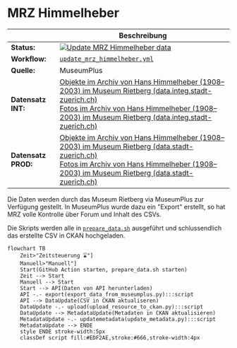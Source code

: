 MRZ Himmelheber
==============

||Beschreibung|
|---|---|
|**Status:**| [![Update MRZ Himmelheber data](https://github.com/opendatazurich/opendatazurich.github.io/actions/workflows/update_mrz_himmelheber.yml/badge.svg)](https://github.com/opendatazurich/opendatazurich.github.io/actions/workflows/update_mrz_himmelheber.yml)|
|**Workflow:**| [`update_mrz_himmelheber.yml`](https://github.com/opendatazurich/opendatazurich.github.io/blob/master/.github/workflows/update_mrz_himmelheber.yml)|
|**Quelle:**| MuseumPlus |
|**Datensatz INT:**|[Objekte im Archiv von Hans Himmelheber (1908–2003) im Museum Rietberg (data.integ.stadt-zuerich.ch)](https://data.integ.stadt-zuerich.ch/dataset/mrz_himmelheber_objekte)<br> [Fotos im Archiv von Hans Himmelheber (1908–2003) im Museum Rietberg (data.integ.stadt-zuerich.ch)](https://data.integ.stadt-zuerich.ch/dataset/mrz_himmelheber_fotos)|
|**Datensatz PROD:**|[Objekte im Archiv von Hans Himmelheber (1908–2003) im Museum Rietberg (data.stadt-zuerich.ch)](https://data.stadt-zuerich.ch/dataset/mrz_himmelheber_objekte)<br> [Fotos im Archiv von Hans Himmelheber (1908–2003) im Museum Rietberg (data.stadt-zuerich.ch)](https://data.stadt-zuerich.ch/dataset/mrz_himmelheber_fotos)|

Die Daten werden durch das Museum Rietberg via MuseumPlus zur Verfügung gestellt. In MuseumPlus wurde dazu ein "Export" erstellt, so hat MRZ volle Kontrolle über Forum und Inhalt des CSVs.

Die Skripts werden alle in [`prepare_data.sh`](https://github.com/opendatazurich/opendatazurich.github.io/blob/master/automation/mrz_himmelheber/prepare_data.sh) ausgeführt und schlussendlich das erstellte CSV in CKAN hochgeladen.

```mermaid
flowchart TB
    Zeit>"Zeitsteuerung ⌛️"]
    Manuell>"Manuell"]
    Start(GitHub Action starten, prepare_data.sh starten)
    Zeit --> Start
    Manuell --> Start
    Start --> API(Daten von API herunterladen)
    API -.- export(export_data_from_museumplus.py):::script
    API --> DataUpdate(CSV in CKAN aktualiseren)
    DataUpdate -.- upload(upload_resource_to_ckan.py):::script
    DataUpdate --> MetadataUpdate(Metadaten in CKAN aktualisieren)
    MetadataUpdate -.- updatemetadata(update_metadata.py):::script
    MetadataUpdate --> ENDE
    style ENDE stroke-width:5px
    classDef script fill:#EDF2AE,stroke:#666,stroke-width:4px
```

